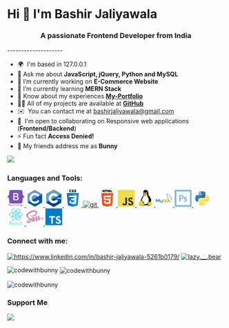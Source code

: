 Hi 👋 I'm Bashir Jaliyawala
==================================

<h3 align="center">A passionate Frontend Developer from India</h3>
--------------------

* 🌍  I'm based in 127.0.0.1
* 💬  Ask me about **JavaScript, jQuery, Python and MySQL**
* 🔭  I’m currently working on **E-Commerce Website**
* 🌱  I’m currently learning **MERN Stack**
* 📄  Know about my experiences [**My-Portfolio**](https://codewithbunny.000webhostapp.com/)
* 👨‍💻  All of my projects are available at [**GitHub**](https://github.com/codewithbunny?tab=repositories)
* ✉️  You can contact me at [bashirjaliyawala@gmail.com](mailto:bashirjaliyawala@gmail.com)
* 🤝  I'm open to collaborating on Responsive web applications (**Frontend/Backend**)
* ⚡  Fun fact **Access Denied!**
* 🐰  My friends address me as <b>Bunny</b>

<a href="https://www.github.com/codewithbunny" target="_blank" rel="noreferrer"><img
src="https://img.shields.io/github/followers/codewithbunny?logo=github&style=for-the-badge&color=0891b2&labelColor=1c1917" /></a>

<h3 align="left">Languages and Tools:</h3>
<p align="left"> <a href="https://getbootstrap.com" target="_blank" rel="noreferrer"> <img src="https://raw.githubusercontent.com/devicons/devicon/master/icons/bootstrap/bootstrap-plain-wordmark.svg" alt="bootstrap" width="40" height="40"/> </a> <a href="https://www.cprogramming.com/" target="_blank" rel="noreferrer"> <img src="https://raw.githubusercontent.com/devicons/devicon/master/icons/c/c-original.svg" alt="c" width="40" height="40"/> </a> <a href="https://www.w3schools.com/cpp/" target="_blank" rel="noreferrer"> <img src="https://raw.githubusercontent.com/devicons/devicon/master/icons/cplusplus/cplusplus-original.svg" alt="cplusplus" width="40" height="40"/> </a> <a href="https://www.w3schools.com/css/" target="_blank" rel="noreferrer"> <img src="https://raw.githubusercontent.com/devicons/devicon/master/icons/css3/css3-original-wordmark.svg" alt="css3" width="40" height="40"/> </a> <a href="https://git-scm.com/" target="_blank" rel="noreferrer"> <img src="https://www.vectorlogo.zone/logos/git-scm/git-scm-icon.svg" alt="git" width="40" height="40"/> </a> <a href="https://www.w3.org/html/" target="_blank" rel="noreferrer"> <img src="https://raw.githubusercontent.com/devicons/devicon/master/icons/html5/html5-original-wordmark.svg" alt="html5" width="40" height="40"/> </a> <a href="https://developer.mozilla.org/en-US/docs/Web/JavaScript" target="_blank" rel="noreferrer"> <img src="https://raw.githubusercontent.com/devicons/devicon/master/icons/javascript/javascript-original.svg" alt="javascript" width="40" height="40"/> </a> <a href="https://www.linux.org/" target="_blank" rel="noreferrer"> <img src="https://raw.githubusercontent.com/devicons/devicon/master/icons/linux/linux-original.svg" alt="linux" width="40" height="40"/> </a> <a href="https://www.mysql.com/" target="_blank" rel="noreferrer"> <img src="https://raw.githubusercontent.com/devicons/devicon/master/icons/mysql/mysql-original-wordmark.svg" alt="mysql" width="40" height="40"/> </a> <a href="https://www.photoshop.com/en" target="_blank" rel="noreferrer"> <img src="https://raw.githubusercontent.com/devicons/devicon/master/icons/photoshop/photoshop-line.svg" alt="photoshop" width="40" height="40"/> </a> <a href="https://www.python.org" target="_blank" rel="noreferrer"> <img src="https://raw.githubusercontent.com/devicons/devicon/master/icons/python/python-original.svg" alt="python" width="40" height="40"/> </a> <a href="https://reactjs.org/" target="_blank" rel="noreferrer"> <img src="https://raw.githubusercontent.com/devicons/devicon/master/icons/react/react-original-wordmark.svg" alt="react" width="40" height="40"/> </a> <a href="https://sass-lang.com" target="_blank" rel="noreferrer"> <img src="https://raw.githubusercontent.com/devicons/devicon/master/icons/sass/sass-original.svg" alt="sass" width="40" height="40"/> </a> <a href="https://www.typescriptlang.org/" target="_blank" rel="noreferrer"> <img src="https://raw.githubusercontent.com/devicons/devicon/master/icons/typescript/typescript-original.svg" alt="typescript" width="40" height="40"/> </a> </p>

<h3 align="left">Connect with me:</h3>
<p align="left">
<a href="https://linkedin.com/in/https://www.linkedin.com/in/bashir-jaliyawala-5261b0179/" target="blank"><img align="center" src="https://raw.githubusercontent.com/rahuldkjain/github-profile-readme-generator/master/src/images/icons/Social/linked-in-alt.svg" alt="https://www.linkedin.com/in/bashir-jaliyawala-5261b0179/" height="30" width="40" /></a>
<a href="https://instagram.com/lazy.__.bear" target="blank"><img align="center" src="https://raw.githubusercontent.com/rahuldkjain/github-profile-readme-generator/master/src/images/icons/Social/instagram.svg" alt="lazy.__.bear" height="30" width="40" /></a>
</p>

<p><img align="left" src="https://github-readme-stats.vercel.app/api/top-langs?username=codewithbunny&show_icons=true&locale=en&layout=compact" alt="codewithbunny" /></p>

<p>&nbsp;<img align="center" src="https://github-readme-stats.vercel.app/api?username=codewithbunny&show_icons=true&locale=en" alt="codewithbunny" /></p>

<p><img align="center" src="https://github-readme-streak-stats.herokuapp.com/?user=codewithbunny&" alt="codewithbunny" /></p>

### Support Me

<a href="https://www.buymeacoffee.com/mr.bunny"><img src="https://cdn.buymeacoffee.com/buttons/v2/default-yellow.png" width="200" /></a>
